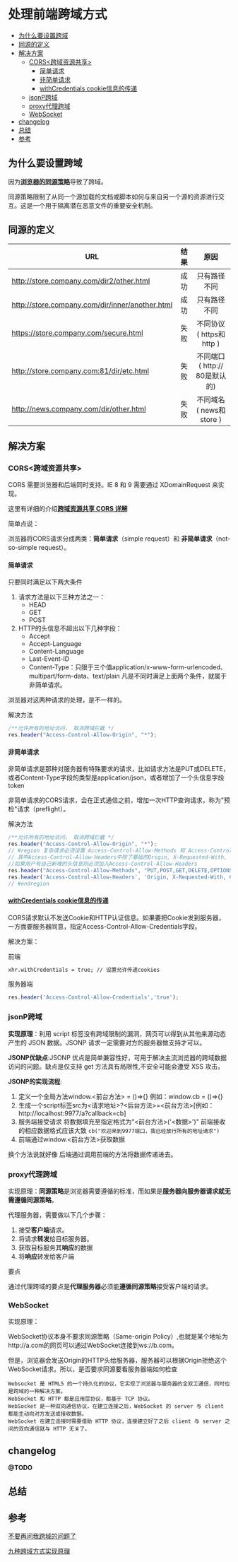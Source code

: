 # 处理前端跨域方式
  - [为什么要设置跨域](#%E4%B8%BA%E4%BB%80%E4%B9%88%E8%A6%81%E8%AE%BE%E7%BD%AE%E8%B7%A8%E5%9F%9F)
  - [同源的定义](#%E5%90%8C%E6%BA%90%E7%9A%84%E5%AE%9A%E4%B9%89)
  - [解决方案](#%E8%A7%A3%E5%86%B3%E6%96%B9%E6%A1%88)
    - [CORS<跨域资源共享>](#cors%E8%B7%A8%E5%9F%9F%E8%B5%84%E6%BA%90%E5%85%B1%E4%BA%AB)
      - [简单请求](#%E7%AE%80%E5%8D%95%E8%AF%B7%E6%B1%82)
      - [非简单请求](#%E9%9D%9E%E7%AE%80%E5%8D%95%E8%AF%B7%E6%B1%82)
      - [withCredentials cookie信息的传递](#withcredentials-cookie%E4%BF%A1%E6%81%AF%E7%9A%84%E4%BC%A0%E9%80%92)
    - [jsonP跨域](#jsonp%E8%B7%A8%E5%9F%9F)
    - [proxy代理跨域](#proxy%E4%BB%A3%E7%90%86%E8%B7%A8%E5%9F%9F)
    - [WebSocket](#websocket)
  - [changelog](#changelog)
  - [总结](#%E6%80%BB%E7%BB%93)
  - [参考](#%E5%8F%82%E8%80%83)



## 为什么要设置跨域
因为[**浏览器的同源策略**](https://developer.mozilla.org/zh-CN/docs/Web/Security/Same-origin_policy)导致了跨域。

同源策略限制了从同一个源加载的文档或脚本如何与来自另一个源的资源进行交互。这是一个用于隔离潜在恶意文件的重要安全机制。

## 同源的定义
| URL        | 结果   |  原因  |
| --------   | -----:  | :----:  |
| http://store.company.com/dir2/other.html          | 成功 |  只有路径不同                   |
| http://store.company.com/dir/inner/another.html   | 成功 |  只有路径不同                   |
| https://store.company.com/secure.html             | 失败 |  不同协议 ( https和http )       |
| http://store.company.com:81/dir/etc.html          | 失败 |  不同端口 ( http:// 80是默认的)  |
| http://news.company.com/dir/other.html            | 失败 |  不同域名 ( news和store )       |

## 解决方案

### CORS<跨域资源共享>
CORS 需要浏览器和后端同时支持。IE 8 和 9 需要通过 XDomainRequest 来实现。

这里有详细的介绍[**跨域资源共享 CORS 详解**](http://www.ruanyifeng.com/blog/2016/04/cors.html)

简单点说：

浏览器将CORS请求分成两类：**简单请求**（simple request）和 **非简单请求**（not-so-simple request）。

#### 简单请求
只要同时满足以下两大条件
    
1. 请求方法是以下三种方法之一：
    * HEAD
    * GET
    * POST
2. HTTP的头信息不超出以下几种字段：
    * Accept
    * Accept-Language
    * Content-Language
    * Last-Event-ID
    * Content-Type：只限于三个值application/x-www-form-urlencoded、multipart/form-data、text/plain
凡是不同时满足上面两个条件，就属于非简单请求。

浏览器对这两种请求的处理，是不一样的。

解决方法
```javascript
/**允许所有的地址访问， 取消跨域拦截 */
res.header("Access-Control-Allow-Origin", "*");
```
#### 非简单请求
非简单请求是那种对服务器有特殊要求的请求，比如请求方法是PUT或DELETE，或者Content-Type字段的类型是application/json，或者增加了一个头信息字段token

非简单请求的CORS请求，会在正式通信之前，增加一次HTTP查询请求，称为"预检"请求（preflight）。

解决方法
```javascript
/**允许所有的地址访问， 取消跨域拦截 */
res.header("Access-Control-Allow-Origin", "*");
// #region 复杂请求必须设置 Access-Control-Allow-Methods 和 Access-Control-Allow-Headers
// 其中Access-Control-Allow-Headers中除了基础的Origin, X-Requested-With, Content-Type, Accept
//如果用户有自己新增的头信息则必须加入Access-Control-Allow-Headers
res.header("Access-Control-Allow-Methods", "PUT,POST,GET,DELETE,OPTIONS");
res.header('Access-Control-Allow-Headers', 'Origin, X-Requested-With, Content-Type, Accept, ' + "token");
// #endregion
```
#### [withCredentials cookie信息的传递](https://developer.mozilla.org/zh-CN/docs/Web/API/XMLHttpRequest/withCredentials)
CORS请求默认不发送Cookie和HTTP认证信息。如果要把Cookie发到服务器，一方面要服务器同意，指定Access-Control-Allow-Credentials字段。

解决方案：

前端
```html
xhr.withCredentials = true; // 设置允许传递cookies
```
服务器端
```javascript
res.header('Access-Control-Allow-Credentials','true');
```
### jsonP跨域
**实现原理**：利用 script 标签没有跨域限制的漏洞，网页可以得到从其他来源动态产生的 JSON 数据。JSONP 请求一定需要对方的服务器做支持才可以。

**JSONP优缺点**:JSONP 优点是简单兼容性好，可用于解决主流浏览器的跨域数据访问的问题。缺点是仅支持 get 方法具有局限性,不安全可能会遭受 XSS 攻击。

**JSONP的实现流程**: 
1. 定义一个全局方法window.<前台方法> = ()=>{} 例如：window.cb = ()=>{}
2. 生成一个script标签src为<请求地址>?<后台方法>=<前台方法>[例如：http://localhost:9977/a?callback=cb]
3. 服务端接受请求 将数据填充至指定格式为"<前台方法>('<数据>')"  前端接收的相应数据格式应该大致 `cb("欢迎来到9977端口，我已经放行所有的地址请求")`
4. 前端通过window.<前台方法>获取数据

换个方法说就好像 后端通过调用前端的方法将数据传递进去。

### proxy代理跨域
实现原理：**同源策略**是浏览器需要遵循的标准，而如果是**服务器向服务器请求就无需遵循同源策略**。

代理服务器，需要做以下几个步骤：
1. 接受**客户端**请求。
2. 将请求**转发**给目标服务器。
3. 获取目标服务其**响应**的数据
4. 将**响应**转发给客户端

要点

通过代理跨域的要点是**代理服务器**必须能**遵循同源策略**接受客户端的请求。

### WebSocket
实现原理：

WebSocket协议本身不要求同源策略（Same-origin Policy）,也就是某个地址为http://a.com的网页可以通过WebSocket连接到ws://b.com。

但是，浏览器会发送Origin的HTTP头给服务器，服务器可以根据Origin拒绝这个WebSocket请求。所以，是否要求同源要看服务器端如何检查


    Websocket 是 HTML5 的一个持久化的协议，它实现了浏览器与服务器的全双工通信，同时也是跨域的一种解决方案。
    WebSocket 和 HTTP 都是应用层协议，都基于 TCP 协议。
    WebSocket 是一种双向通信协议，在建立连接之后，WebSocket 的 server 与 client 都能主动向对方发送或接收数据。
    WebSocket 在建立连接时需要借助 HTTP 协议，连接建立好了之后 client 与 server 之间的双向通信就与 HTTP 无关了。

## changelog
**@TODO**

## 总结

## 参考
[不要再问我跨域的问题了](https://segmentfault.com/a/1190000015597029#articleHeader4)

[九种跨域方式实现原理](https://www.cnblogs.com/kinwing/p/11130286.html)
